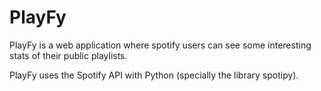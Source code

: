 # PlayFy

PlayFy is a web application where spotify users can see some interesting stats of their public playlists.

PlayFy uses the Spotify API with Python (specially the library spotipy).